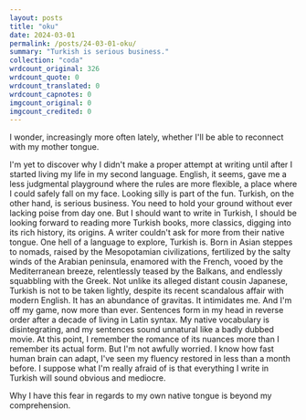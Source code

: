 ```yaml
---
layout: posts
title: "oku"
date: 2024-03-01
permalink: /posts/24-03-01-oku/
summary: "Turkish is serious business."
collection: "coda"
wrdcount_original: 326
wrdcount_quote: 0
wrdcount_translated: 0
wrdcount_capnotes: 0
imgcount_original: 0
imgcount_credited: 0
---
```

I wonder, increasingly more often lately, whether I'll be able to reconnect with my mother tongue.

I'm yet to discover why I didn't make a proper attempt at writing until after I started living my life in my second language. English, it seems, gave me a less judgmental playground where the rules are more flexible, a place where I could safely fall on my face. Looking silly is part of the fun. Turkish, on the other hand, is serious business. You need to hold your ground without ever lacking poise from day one. But I should want to write in Turkish, I should be looking forward to reading more Turkish books, more classics, digging into its rich history, its origins. A writer couldn't ask for more from their native tongue. One hell of a language to explore, Turkish is. Born in Asian steppes to nomads, raised by the Mesopotamian civilizations, fertilized by the salty winds of the Arabian peninsula, enamored with the French, vooed by the Mediterranean breeze, relentlessly teased by the Balkans, and endlessly squabbling with the Greek. Not unlike its alleged distant cousin Japanese, Turkish is not to be taken lightly, despite its recent scandalous affair with modern English. It has an abundance of gravitas. It intimidates me. And I'm off my game, now more than ever. Sentences form in my head in reverse order after a decade of living in Latin syntax. My native vocabulary is disintegrating, and my sentences sound unnatural like a badly dubbed movie. At this point, I remember the romance of its nuances more than I remember its actual form. But I'm not awfully worried. I know how fast human brain can adapt, I've seen my fluency restored in less than a month before. I suppose what I'm really afraid of is that everything I write in Turkish will sound obvious and mediocre.

Why I have this fear in regards to my own native tongue is beyond my comprehension.
